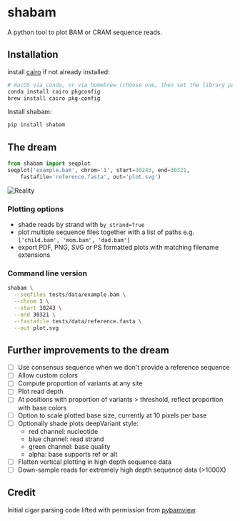 # shabam
A python tool to plot BAM or CRAM sequence reads.

## Installation
install [cairo](https://www.cairographics.org/download/) if not already
installed:
```sh
# macOS via conda, or via homebrew (choose one, then set the library path)
conda install cairo pkgconfig
brew install cairo pkg-config
```

Install shabam:
```sh
pip install shabam
```

## The dream
```py
from shabam import seqplot
seqplot('example.bam', chrom='1', start=30243, end=30321,
    fastafile='reference.fasta', out='plot.svg')
```

![Reality](/tests/data/reality.svg)

### Plotting options
- shade reads by strand with `by_strand=True`
- plot multiple sequence files together with a list of paths e.g.
  `['child.bam', 'mom.bam', 'dad.bam']`
- export PDF, PNG, SVG or PS formatted plots with matching filename extensions

### Command line version
```sh
shabam \
  --seqfiles tests/data/example.bam \
  --chrom 1 \
  --start 30243 \
  --end 30321 \
  --fastafile tests/data/reference.fasta \
  --out plot.svg
```

## Further improvements to the dream
- [ ] Use consensus sequence when we don't provide a reference sequence
- [ ] Allow custom colors
- [ ] Compute proportion of variants at any site
- [ ] Plot read depth
- [ ] At positions with proportion of variants > threshold, reflect proportion
  with base colors
- [ ] Option to scale plotted base size, currently at 10 pixels per base
- [ ] Optionally shade plots deepVariant style:
    - red channel: nucleotide
    - blue channel: read strand
    - green channel: base quality
    - alpha: base supports ref or alt
- [ ] Flatten vertical plotting in high depth sequence data
- [ ] Down-sample reads for extremely high depth sequence data (>1000X)

## Credit
Initial cigar parsing code lifted with permission from
[pybamview](https://github.com/mgymrek/pybamview).

